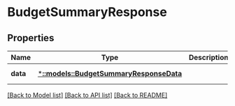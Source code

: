 # BudgetSummaryResponse

## Properties
Name | Type | Description | Notes
------------ | ------------- | ------------- | -------------
**data** | [***::models::BudgetSummaryResponseData**](BudgetSummaryResponse_data.md) |  | [default to null]

[[Back to Model list]](../README.md#documentation-for-models) [[Back to API list]](../README.md#documentation-for-api-endpoints) [[Back to README]](../README.md)


